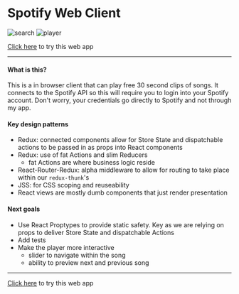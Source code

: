 # Spotify Web Client
![search](../master/docs/search.png)
![player](../master/docs/player.png)

[Click here](https://theodoreli.github.io/spotify-player/player) to try this web app

---
#### What is this?
This is a in browser client that can play free 30 second clips of songs. It connects to the Spotify API so this will require you to login into your Spotify account. Don't worry, your credentials go directly to Spotify and not through my app.

#### Key design patterns
- Redux: connected components allow for Store State and dispatchable actions to be passed in as props into React components
- Redux: use of fat Actions and slim Reducers
  - fat Actions are where business logic reside
- React-Router-Redux: alpha middleware to allow for routing to take place within our `redux-thunk`'s
- JSS: for CSS scoping and reuseability
- React views are mostly dumb components that just render presentation

#### Next goals
- Use React Proptypes to provide static safety. Key as we are relying on props to deliver Store State and dispatchable Actions
- Add tests
- Make the player more interactive
  - slider to navigate within the song
  - ability to preview next and previous song


---
[Click here](https://theodoreli.github.io/spotify-player/player) to try this web app

